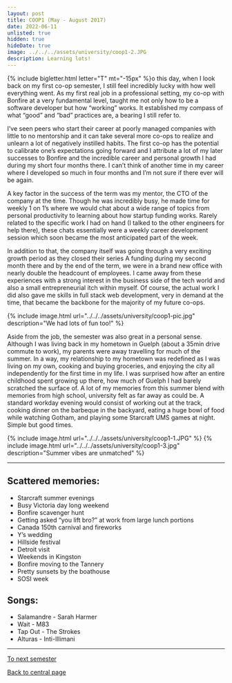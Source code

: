 ```yaml
---
layout: post
title: COOP1 (May - August 2017)
date: 2022-06-11
unlisted: true
hidden: true
hideDate: true
image: ../../../assets/university/coop1-2.JPG
description: Learning lots!
---
```

{% include bigletter.html letter="T" mt="-15px" %}o this day, when I look back on my first co-op semester, I still feel incredibly lucky with how well everything went. As my first real job in a professional setting, my co-op with Bonfire at a very fundamental level, taught me not only how to be a software developer but how “working” works. It established my compass of what “good” and “bad” practices are, a bearing I still refer to.

I’ve seen peers who start their career at poorly managed companies with little to no mentorship and it can take several more co-ops to realize and unlearn a lot of negatively instilled habits. The first co-op has the potential to calibrate one’s expectations going forward and I attribute a lot of my later successes to Bonfire and the incredible career and personal growth I had during my short four months there. I can’t think of another time in my career where I developed so much in four months and I’m not sure if there ever will be again.

A key factor in the success of the term was my mentor, the CTO of the company at the time. Though he was incredibly busy, he made time for weekly 1 on 1’s where we would chat about a wide range of topics from personal productivity to learning about how startup funding works. Rarely related to the specific work I had on hand (I talked to the other engineers for help there), these chats essentially were a weekly career development session which soon became the most anticipated part of the week.

In addition to that, the company itself was going through a very exciting growth period as they closed their series A funding during my second month there and by the end of the term, we were in a brand new office with nearly double the headcount of employees. I came away from these experiences with a strong interest in the business side of the tech world and also a small entrepreneurial itch within myself. Of course, the actual work I did also gave me skills in full stack web development, very in demand at the time, that became the backbone for the majority of my future co-ops.

{% include image.html url="../../../assets/university/coop1-pic.jpg" description="We had lots of fun too!" %}

Aside from the job, the semester was also great in a personal sense. Although I was living back in my hometown in Guelph (about a 35min drive commute to work), my parents were away travelling for much of the summer. In a way, my relationship to my hometown was redefined as I was living on my own, cooking and buying groceries, and enjoying the city all independently for the first time in my life. I was surprised how after an entire childhood spent growing up there, how much of Guelph I had barely scratched the surface of. A lot of my memories from this summer blend with memories from high school, university felt as far away as could be. A standard workday evening would consist of working out at the track, cooking dinner on the barbeque in the backyard, eating a huge bowl of food while watching Gotham, and playing some Starcraft UMS games at night. Simple but good times.

{% include image.html url="../../../assets/university/coop1-1.JPG" %}
{% include image.html url="../../../assets/university/coop1-3.jpg" description="Summer vibes are unmatched" %}

---

## Scattered memories:
* Starcraft summer evenings
* Busy Victoria day long weekend
* Bonfire scavenger hunt
* Getting asked “you lift bro?” at work from large lunch portions
* Canada 150th carnival and fireworks
* Y’s wedding
* Hillside festival
* Detroit visit
* Weekends in Kingston
* Bonfire moving to the Tannery
* Pretty sunsets by the boathouse
* SOSI week

## Songs:
* Salamandre - Sarah Harmer
* Wait - M83
* Tap Out - The Strokes
* Alturas - Inti-Illimani

---

[To next semester](https://nick-xie.github.io/blog/2022/06/11/2a.html)

[Back to central page](https://nick-xie.github.io/blog/2022/06/11/this-was-university.html)
